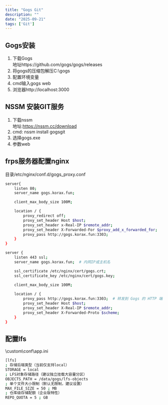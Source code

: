 ```yaml
---
title: "Gogs Git"
description: ""
date: "2025-09-21"
tags: ['Git']
---
```


## Gogs安装  
1. 下载Gogs  
地址https://github.com/gogs/gogs/releases  
2. 将gogs的压缩包解压C:\gogs  
3. 配置环境变量
4. cmd输入gogs web
5. 浏览器http://localhost:3000

## NSSM 安装GIT服务
1. 下载nssm  
地址:https://nssm.cc/download  
2. cmd: nssm install gogsgit  
3. 选择gogs.exe  
4. 参数web  

## frps服务器配置nginx
目录/etc/nginx/conf.d/gogs_proxy.conf  
~~~sh
server{
	listen 80;
	server_name gogs.korax.fun;

	client_max_body_size 100M;

	location / {
		proxy_redirect off;
		proxy_set_header Host $host;
		proxy_set_header x-Real-IP $remote_addr;
		proxy_set_header X-Forwarded-For $proxy_add_x_forwarded_for;
		proxy_pass http://gogs.korax.fun:3303;
	}
}

server {
    listen 443 ssl;
    server_name gogs.korax.fun;  # 内网IP或主机名

    ssl_certificate /etc/nginx/cert/gogs.crt;
    ssl_certificate_key /etc/nginx/cert/gogs.key;
	
	client_max_body_size 100M;

    location / {
        proxy_pass http://gogs.korax.fun:3303;  # 转发到 Gogs 的 HTTP 端口
        proxy_set_header Host $host;
        proxy_set_header X-Real-IP $remote_addr;
        proxy_set_header X-Forwarded-Proto $scheme;
    }
}
~~~

## 配置lfs
\custom\conf\app.ini
~~~sh
[lfs]
; 存储后端类型（当前仅支持local）
STORAGE = local
; LFS对象存储路径（建议独立挂载大容量分区）
OBJECTS_PATH = /data/gogs/lfs-objects
; 单个文件大小限制（默认无限制，建议设置）
MAX_FILE_SIZE = 50 ; MB
; 仓库级存储配额（企业版特性）
REPO_QUOTA = 5 ; GB
~~~